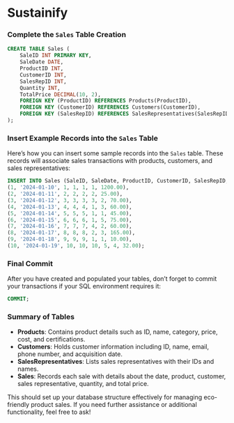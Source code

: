 # Sustainify

### Complete the `Sales` Table Creation

```sql
CREATE TABLE Sales (
    SaleID INT PRIMARY KEY,
    SaleDate DATE,
    ProductID INT,
    CustomerID INT,
    SalesRepID INT,
    Quantity INT,
    TotalPrice DECIMAL(10, 2),
    FOREIGN KEY (ProductID) REFERENCES Products(ProductID),
    FOREIGN KEY (CustomerID) REFERENCES Customers(CustomerID),
    FOREIGN KEY (SalesRepID) REFERENCES SalesRepresentatives(SalesRepID)
);
```

### Insert Example Records into the `Sales` Table

Here’s how you can insert some sample records into the `Sales` table. These records will associate sales transactions with products, customers, and sales representatives:

```sql
INSERT INTO Sales (SaleID, SaleDate, ProductID, CustomerID, SalesRepID, Quantity, TotalPrice) VALUES
(1, '2024-01-10', 1, 1, 1, 1, 1200.00),
(2, '2024-01-11', 2, 2, 2, 2, 25.00),
(3, '2024-01-12', 3, 3, 3, 3, 2, 70.00),
(4, '2024-01-13', 4, 4, 4, 1, 3, 60.00),
(5, '2024-01-14', 5, 5, 5, 1, 1, 45.00),
(6, '2024-01-15', 6, 6, 6, 1, 5, 75.00),
(7, '2024-01-16', 7, 7, 7, 4, 2, 60.00),
(8, '2024-01-17', 8, 8, 8, 2, 3, 165.00),
(9, '2024-01-18', 9, 9, 9, 1, 1, 10.00),
(10, '2024-01-19', 10, 10, 10, 5, 4, 32.00);
```

### Final Commit

After you have created and populated your tables, don’t forget to commit your transactions if your SQL environment requires it:

```sql
COMMIT;
```

### Summary of Tables

- **Products**: Contains product details such as ID, name, category, price, cost, and certifications.
- **Customers**: Holds customer information including ID, name, email, phone number, and acquisition date.
- **SalesRepresentatives**: Lists sales representatives with their IDs and names.
- **Sales**: Records each sale with details about the date, product, customer, sales representative, quantity, and total price.

This should set up your database structure effectively for managing eco-friendly product sales. If you need further assistance or additional functionality, feel free to ask!
